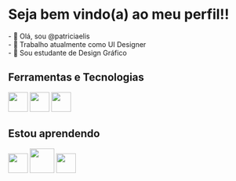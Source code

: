 <h1> Seja bem vindo(a) ao meu perfil!! </h1>
-  👋 Olá, sou @patriciaelis
  <br>
-  🚀 Trabalho atualmente como UI Designer
   <br>
-  💞️ Sou estudante de Design Gráfico

## Ferramentas e Tecnologias

<img src="https://cdn.jsdelivr.net/gh/devicons/devicon/icons/figma/figma-original.svg" width="40" height="40" />  <img src="https://cdn.jsdelivr.net/gh/devicons/devicon/icons/photoshop/photoshop-line.svg" width="40" height="40" /> <img src="https://cdn.jsdelivr.net/gh/devicons/devicon/icons/illustrator/illustrator-line.svg" width="40" height="40" />
          
          
          

## Estou aprendendo

<img src="https://cdn.jsdelivr.net/gh/devicons/devicon/icons/html5/html5-original.svg" width="40" height="40" /> <img src="https://cdn.jsdelivr.net/gh/devicons/devicon/icons/css3/css3-original-wordmark.svg" width="50" height="50" /> <img src="https://cdn.jsdelivr.net/gh/devicons/devicon/icons/javascript/javascript-original.svg" width="40" height="40" />
          
<!---
patriciaelis/patriciaelis is a ✨ special ✨ repository because its `README.md` (this file) appears on your GitHub profile.
You can click the Preview link to take a look at your changes.
--->

